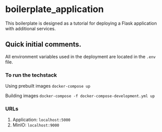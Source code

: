 # boilerplate_application
This boilerplate is designed as a tutorial for deploying a Flask application with additional services.

## Quick initial comments.

All environment variables used in the deployment are located in the `.env` file.

### To run the techstack

Using prebuilt images
`docker-compose up`

Building images
`docker-compose -f docker-compose-development.yml up`

### URLs

1. Application:  `localhost:5000`
2. MinIO:  `localhost:9000`





